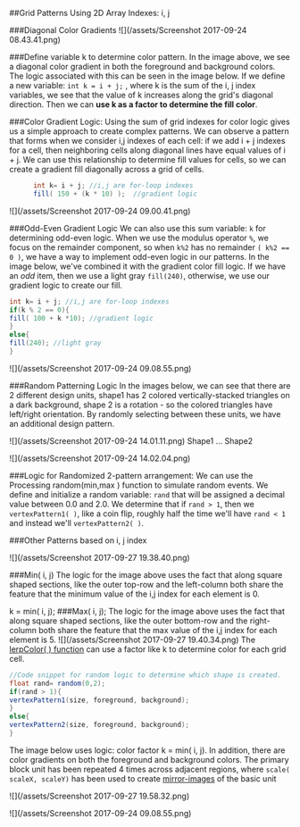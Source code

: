 ##Grid Patterns Using 2D Array Indexes: i, j

###Diagonal Color Gradients
![](/assets/Screenshot 2017-09-24 08.43.41.png) 

###Define variable k to determine color pattern.
In the image above, we see a diagonal color gradient in both the foreground and background colors. The logic associated with this can be seen in the image below.  If we define a new variable: `int k = i + j;` , where k is the sum of the i, j index variables, we see that the value of k increases along the grid's diagonal direction.  Then we can **use k as a factor to determine the fill color**. 

###Color Gradient Logic:
Using the sum of grid indexes for color logic gives us a simple approach to create complex patterns.  We can observe a pattern that forms when we consider i,j indexes of each cell:  if we add i + j indexes for a cell, then neighboring cells along diagonal lines have equal values of i + j.  We can use this relationship to determine fill values for cells, so we can create a gradient fill diagonally across a grid of cells.  
    

```java
      int k= i + j; //i,j are for-loop indexes
      fill( 150 + (k * 10) );  //gradient logic
```

![](/assets/Screenshot 2017-09-24 09.00.41.png)


###Odd-Even Gradient Logic
We can also use this sum variable: `k` for determining odd-even logic. When we use the modulus operator `%`, we focus on the remainder component, so when `k%2` has no remainder `( k%2 == 0 )`, we have a way to implement odd-even logic in our patterns. In the image below, we've combined it with the gradient color fill logic. If we have an _odd_ item, then we use a light gray `fill(240)`, otherwise, we use our gradient logic to create our fill.

```java
int k= i + j; //i,j are for-loop indexes
if(k % 2 == 0){
fill( 100 + k *10); //gradient logic
}
else{
fill(240); //light gray
}
```

![](/assets/Screenshot 2017-09-24 09.08.55.png)

###Random Patterning Logic
In the images below, we can see that there are 2 different design units, shape1 has 2 colored vertically-stacked triangles on a dark background, shape 2 is a rotation - so the colored triangles have left/right orientation.
By randomly selecting between these units, we have an additional design pattern.

![](/assets/Screenshot 2017-09-24 14.01.11.png)
Shape1 ... Shape2

![](/assets/Screenshot 2017-09-24 14.02.04.png)

###Logic for Randomized 2-pattern arrangement:
We can use the Processing random(min,max ) function to simulate random events. We define and initialize a random variable: `rand` that will be assigned a decimal value between 0.0 and 2.0. We determine that if `rand > 1`, then we `vertexPattern1( )`, like a coin flip, roughly half the time we'll have `rand < 1` and instead we'll `vertexPattern2( )`.  

###Other Patterns based on i, j index

![](/assets/Screenshot 2017-09-27 19.38.40.png)

###Min( i, j)
The logic for the image above uses the fact that along square shaped sections, like the outer top-row and the left-column both share the feature that the minimum value of the i,j index for each element is 0.

k = min( i, j);
###Max( i, j);
The logic for the image above uses the fact that along square shaped sections, like the outer bottom-row and the right-column both share the feature that the max value of the i,j index for each element is 5.
![](/assets/Screenshot 2017-09-27 19.40.34.png)
The [lerpColor( ) function](https://kdoore.gitbooks.io/cs1335/content/lerpcolor-and-map.html) can use a factor like k to determine color for each grid cell.

```java
//Code snippet for random logic to determine which shape is created.
float rand= random(0,2);
if(rand > 1){
vertexPattern1(size, foreground, background);
}
else{
vertexPattern2(size, foreground, background);
}

```

The image below uses logic: color factor k = min( i, j). In addition, there are color gradients on both the foreground and background colors. The primary block unit has been repeated 4 times across adjacent regions, where `scale( scaleX, scaleY)` has been used to create [mirror-images](https://kdoore.gitbooks.io/cs1335/content/transforms-for-position-rotation-scale-of-shapematrix-elements.html) of the basic unit 

![](/assets/Screenshot 2017-09-27 19.58.32.png)


![](/assets/Screenshot 2017-09-24 09.08.55.png)

